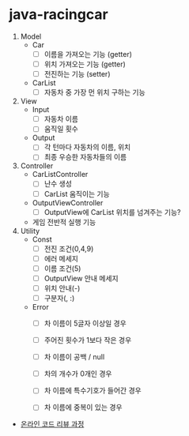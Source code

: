 # java-racingcar

 1. Model
    - Car
      - [ ] 이름을 가져오는 기능 (getter)
      - [ ] 위치 가져오는 기능 (getter)
      - [ ] 전진하는 기능 (setter)
    - CarList
      - [ ] 자동차 중 가장 먼 위치 구하는 기능
 2. View
    - Input
      - [ ] 자동차 이름
      - [ ] 움직일 횟수
    - Output
      - [ ] 각 턴마다 자동차의 이름, 위치
      - [ ] 최종 우승한 자동차들의 이름
 3. Controller
    - CarListController
       - [ ] 난수 생성
       - [ ] CarList 움직이는 기능
    - OutputViewController
       - [ ] OutputView에 CarList 위치를 넘겨주는 기능?
    - 게임 전반적 실행 기능
 4. Utility
    - Const
      - [ ] 전진 조건(0,4,9)
      - [ ] 에러 메세지
      - [ ] 이름 조건(5)
      - [ ] OutputView 안내 메세지
      - [ ] 위치 안내(-)
      - [ ] 구분자(, :)
    - Error
      - [ ] 차 이름이 5글자 이상일 경우
      - [ ] 주어진 횟수가 1보다 작은 경우
      - [ ] 차 이름이 공백 / null
      - [ ] 차의 개수가 0개인 경우
      - [ ] 차 이름에 특수기호가 들어간 경우
      - [ ] 차 이름에 중복이 있는 경우


- [온라인 코드 리뷰 과정](https://github.com/woowacourse/woowacourse-docs/blob/master/maincourse/README.md)
